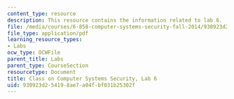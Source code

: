 ```yaml
---
content_type: resource
description: This resource contains the information related to lab 6.
file: /media/courses/6-858-computer-systems-security-fall-2014/930923d254198ae7a04fbf031b25302f_MIT6_858F14_lab6.pdf
file_type: application/pdf
learning_resource_types:
- Labs
ocw_type: OCWFile
parent_title: Labs
parent_type: CourseSection
resourcetype: Document
title: Class on Computer Systems Security, Lab 6
uid: 930923d2-5419-8ae7-a04f-bf031b25302f
---
```

